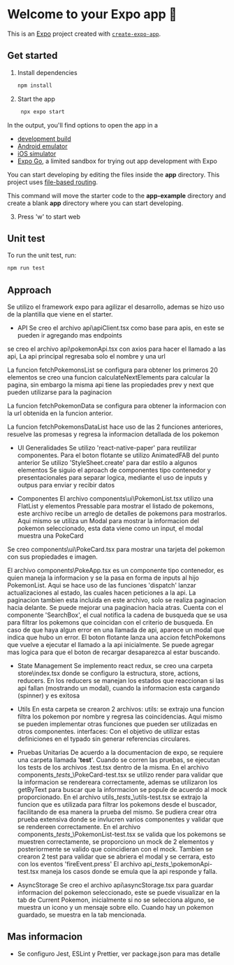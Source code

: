 # Welcome to your Expo app 👋

This is an [Expo](https://expo.dev) project created with [`create-expo-app`](https://www.npmjs.com/package/create-expo-app).

## Get started

1. Install dependencies

   ```bash
   npm install
   ```

2. Start the app

   ```bash
    npx expo start
   ```

In the output, you'll find options to open the app in a

- [development build](https://docs.expo.dev/develop/development-builds/introduction/)
- [Android emulator](https://docs.expo.dev/workflow/android-studio-emulator/)
- [iOS simulator](https://docs.expo.dev/workflow/ios-simulator/)
- [Expo Go](https://expo.dev/go), a limited sandbox for trying out app development with Expo

You can start developing by editing the files inside the **app** directory. This project uses [file-based routing](https://docs.expo.dev/router/introduction).

This command will move the starter code to the **app-example** directory and create a blank **app** directory where you can start developing.

3. Press 'w' to start web

## Unit test

To run the unit test, run:

```bash
npm run test
```

## Approach

Se utilizo el framework expo para agilizar el desarrollo, ademas se hizo uso de la plantilla que viene en el starter.

- API
Se creo el archivo api\apiClient.tsx como base para apis, en este se pueden ir agregando mas endpoints

se creo el archivo api\pokemonApi.tsx con axios para hacer el llamado a las api, La api principal regresaba solo el nombre y una url

La funcion fetchPokemonsList se configura para obtener los primeros 20 elementos
se creo una funcion calculateNextElements para calcular la pagina, sin embargo la misma api tiene las propiedades prev y next que pueden utilizarse para la paginacion

La funcion fetchPokemonData se configura para obtener la informacion con la url obtenida en la funcion anterior.

La funcion fetchPokemonsDataList hace uso de las 2 funciones anteriores, resuelve las promesas y regresa la informacion detallada de los pokemon

- UI Generalidades
Se utilizo 'react-native-paper' para reutilizar componentes.
Para el boton flotante se utilizo AnimatedFAB del punto anterior
Se utilizo 'StyleSheet.create' para dar estilo a algunos elementos
Se siguio el aproach de componentes tipo contenedor y presentacionales para separar logica, mediante el uso de inputs y outpus para enviar y recibir datos


- Componentes
El archivo components\ui\PokemonList.tsx utilizo una FlatList y elementos Pressable para mostrar el listado de pokemons, este archivo recibe un arreglo de detalles de pokemons para mostrarlos. Aqui mismo se utiliza un Modal para mostrar la informacion del pokemon seleccionado, esta data viene como un input, el modal muestra una PokeCard

Se creo components\ui\PokeCard.tsx para mostrar una tarjeta del pokemon con sus propiedades e imagen.

El archivo components\PokeApp.tsx es un componente tipo contenedor, es quien maneja la informacion y se la pasa en forma de inputs al hijo PokemonList.
Aqui se hace uso de las funciones 'dispatch' lanzar actualizaciones al estado, las cuales hacen peticiones a la api. 
La paginacion tambien esta incluida en este archivo, solo se realiza paginacion hacia delante. Se puede mejorar una paginacion hacia atras.
Cuenta con el componente 'SearchBox', el cual notifica la cadena de busqueda que se usa para filtrar los pokemons que coincidan con el criterio de busqueda.
En caso de que haya algun error en una llamada de api, aparece un modal que indica que hubo un error.
El boton flotante lanza una accion fetchPokemons que vuelve a ejecutar el llamado a la api inicialmente. Se puede agregar mas logica para que el boton de recargar desaparezca al estar buscando.

- State Management
Se implemento react redux, se creo una carpeta store\index.tsx donde se configuro la estructura, store, actions, reducers.
En los reducers se manejan los estados que reaccionan si las api fallan (mostrando un modal), cuando la informacion esta cargando (spinner) y es exitosa


- Utils
En esta carpeta se crearon 2 archivos:
utils: se extrajo una funcion filtra los pokemon por nombre y regresa las coincidencias. Aqui mismo se pueden implementar otras funciones que pueden ser utilizadas en otros componentes.
interfaces: Con el objetivo de utilizar estas definiciones en el typado sin generar referencias circulares.

- Pruebas Unitarias
De acuerdo a la documentacion de expo, se requiere una carpeta llamada '__test__'. Cuando se corren las pruebas, se ejecutan los tests de los archivos .test.tsx dentro de la misma.
En el archivo components\__tests__\PokeCard-test.tsx se utilizo render para validar que la informacion se rendereara correctamente, ademas se utilizaron los getByText para buscar que la informacion se popule de acuerdo al mock proporcionado.
En el archivo utils\__tests__\utils-test.tsx se extrajo la funcion que es utilizada para filtrar los pokemons desde el buscador, facilitando de esa manera la prueba del mismo. Se pudiera crear otra prueba extensiva donde se invlucren varios componentes y validar que se rendereen correctamente.
En el archivo components\__tests__\PokemonList-test.tsx se valida que los pokemons se muestren correctamente, se proporciono un mock de 2 elementos y posteriormente se valido que coincidieran con el mock.
Tambien se crearon 2 test para validar que se abriera el modal y se cerrara, esto con los eventos 'fireEvent.press'
El archivo api\__tests__\pokemonApi-test.tsx maneja los casos donde se emula que la api responde y falla.

- AsyncStorage
Se creo el archivo api\asyncStorage.tsx para guardar informacion del pokemon seleccionado, este se puede visualizar en la tab de Current Pokemon, inicialmente si no se selecciona alguno, se muestra un icono y un mensaje sobre ello.
Cuando hay un pokemon guardado, se muestra en la tab mencionada.

## Mas informacion

- Se configuro Jest, ESLint y Prettier, ver package.json para mas detalle